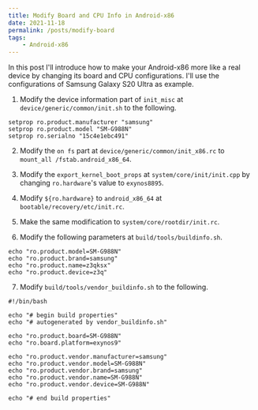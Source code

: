 ```yaml
---
title: Modify Board and CPU Info in Android-x86
date: 2021-11-18
permalink: /posts/modify-board
tags: 
    - Android-x86 
---
```


In this post I'll introduce how to make your Android-x86 more like a real device by changing its board and CPU configurations. I'll use the configurations of Samsung Galaxy S20 Ultra as example.

1) Modify the device information part of `init_misc` at `device/generic/common/init.sh` to the following.

  ```shell
  setprop ro.product.manufacturer "samsung"
  setprop ro.product.model "SM-G988N"
  setprop ro.serialno "15c4e1ebc491"
  ```

2) Modify the `on fs` part at `device/generic/common/init_x86.rc` to `mount_all /fstab.android_x86_64`.

3) Modify the `export_kernel_boot_props` at `system/core/init/init.cpp` by changing `ro.hardware`'s value to `exynos8895`.

4) Modify `${ro.hardware}` to `android_x86_64` at `bootable/recovery/etc/init.rc`.

5) Make the same modification to `system/core/rootdir/init.rc`.

6) Modify the following parameters at `build/tools/buildinfo.sh`.

  ```shell
  echo "ro.product.model=SM-G988N"
  echo "ro.product.brand=samsung"
  echo "ro.product.name=z3qksx"
  echo "ro.product.device=z3q"
  ```

7) Modify `build/tools/vendor_buildinfo.sh` to the following.

  ```shell
  #!/bin/bash
  
  echo "# begin build properties"
  echo "# autogenerated by vendor_buildinfo.sh"
  
  echo "ro.product.board=SM-G988N"
  echo "ro.board.platform=exynos9"
  
  echo "ro.product.vendor.manufacturer=samsung"
  echo "ro.product.vendor.model=SM-G988N"
  echo "ro.product.vendor.brand=samsung"
  echo "ro.product.vendor.name=SM-G988N"
  echo "ro.product.vendor.device=SM-G988N"
  
  echo "# end build properties"
  ```